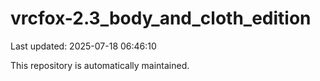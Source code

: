 # vrcfox-2.3_body_and_cloth_edition

Last updated: 2025-07-18 06:46:10

This repository is automatically maintained.
